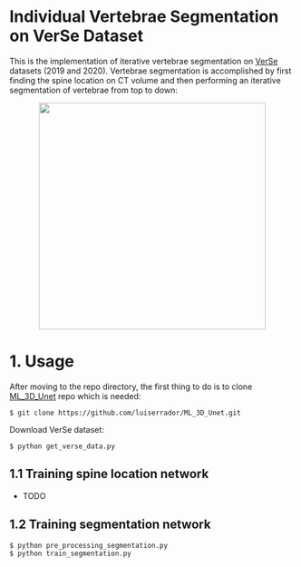 # Individual Vertebrae Segmentation on VerSe Dataset

This is the implementation of iterative vertebrae segmentation on [VerSe](https://github.com/anjany/verse) datasets (2019 and 2020). Vertebrae segmentation is accomplished by first finding the spine location on CT volume and then performing an iterative segmentation of vertebrae from top to down:
<p align="center">
  <img src="https://github.com/luiserrador/IndVertSeg_VerSe/blob/master/images/seg_algorithm.png" width=400>
</p>

# 1. Usage

After moving to the repo directory, the first thing to do is to clone [ML_3D_Unet](https://github.com/luiserrador/ML_3D_Unet) repo which is needed:
```
$ git clone https://github.com/luiserrador/ML_3D_Unet.git
```
Download VerSe dataset:
```
$ python get_verse_data.py
```
## 1.1 Training spine location network

- TODO

## 1.2 Training segmentation network
```
$ python pre_processing_segmentation.py
$ python train_segmentation.py
```
